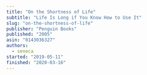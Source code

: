 ```yaml
---
title: "On the Shortness of Life"
subtitle: "Life Is Long if You Know How to Use It"
slug: "on-the-shortness-of-life"
publisher: "Penguin Books"
published: "2005"
asin: "0143036327"
authors:
  - seneca
started: "2019-05-11"
finished: "2020-03-16"
---
```

